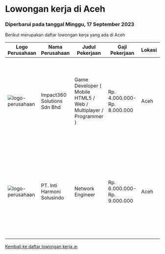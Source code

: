 
  # Lowongan kerja di Aceh

  ### Diperbarui pada tanggal Minggu, 17 September 2023

  Berikut merupakan daftar lowongan kerja yang ada di Aceh

  |Logo Perusahaan | Nama Perusahaan | Judul Pekerjaan | Gaji Pekerjaan | Lokasi | Deskripsi | Tanggal diunggah | Pranala |
  | -------------- | --------------- | --------------- | --------- | --------- | -------------- | ------- | ----------- |
  |![logo-perusahaan](https://image-service-cdn.seek.com.au/35b00a50395e5c8ad6bf2130dfd2a19f9f4bbec5/ee4dce1061f3f616224767ad58cb2fc751b8d2dc)|Impact360 Solutions Sdn Bhd|Game Developer ( Mobile HTML5 / Web / Multiplayer / Programmer )|Rp. 4.000.000-Rp. 8.000.000|Aceh|We are hiring remote HTML5 game developers from all parts of Indonesia. If you have real experience building HTML5 games or applications, you're...|Selasa, 12 September 2023|https://www.jobstreet.co.id/id/job/game-developer-mobile-html5-web-multiplayer-programmer-5522263/origin/my?token=0~7995be95-abce-411f-975d-78403a3cd84e&sectionRank=1&jobId=jobstreet-my-job-5522263|
|![logo-perusahaan](https://image-service-cdn.seek.com.au/4da4384406fabd2d801579470d36717aaa68d773/ee4dce1061f3f616224767ad58cb2fc751b8d2dc)|PT. Inti Harmoni Solusindo|Network Engineer|Rp. 6.000.000-Rp. 9.000.000|Aceh|Job Description :• Monitoring network performance and utilization on Site.• Perform Installation, configuration, and maintenance of network Devices on...|Rabu, 06 September 2023|https://www.jobstreet.co.id/id/job/network-engineer-4461310?token=0~7995be95-abce-411f-975d-78403a3cd84e&sectionRank=2&jobId=jobstreet-id-job-4461310|


  [Kembali ke daftar lowongan kerja 🔙](../README.md#daftar-lowongan-kerja)
  